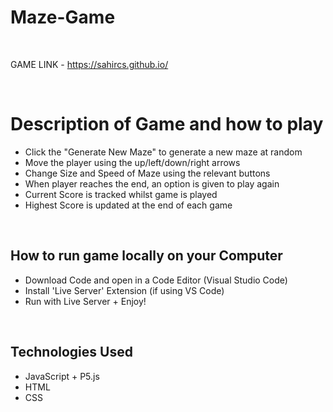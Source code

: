 # Maze-Game


<br>

GAME LINK - https://sahircs.github.io/ 

<br/>

# Description of Game and how to play 

- Click the "Generate New Maze" to generate a new maze at random
- Move the player using the up/left/down/right arrows
- Change Size and Speed of Maze using the relevant buttons
- When player reaches the end, an option is given to play again
- Current Score is tracked whilst game is played
- Highest Score is updated at the end of each game

<br/>


How to run game locally on your Computer
------------------------------------------------
- Download Code and open in a Code Editor (Visual Studio Code)
- Install 'Live Server' Extension (if using VS Code)
- Run with Live Server + Enjoy!


<br/>

Technologies Used
------------------
- JavaScript + P5.js
- HTML
- CSS
